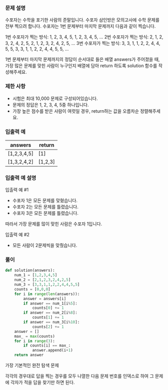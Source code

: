 ### 문제 설명

수포자는 수학을 포기한 사람의 준말입니다. 수포자 삼인방은 모의고사에 수학 문제를 전부 찍으려 합니다. 수포자는 1번 문제부터 마지막 문제까지 다음과 같이 찍습니다.

1번 수포자가 찍는 방식: 1, 2, 3, 4, 5, 1, 2, 3, 4, 5, ...
2번 수포자가 찍는 방식: 2, 1, 2, 3, 2, 4, 2, 5, 2, 1, 2, 3, 2, 4, 2, 5, ...
3번 수포자가 찍는 방식: 3, 3, 1, 1, 2, 2, 4, 4, 5, 5, 3, 3, 1, 1, 2, 2, 4, 4, 5, 5, ...

1번 문제부터 마지막 문제까지의 정답이 순서대로 들은 배열 answers가 주어졌을 때, 가장 많은 문제를 맞힌 사람이 누구인지 배열에 담아 return 하도록 solution 함수를 작성해주세요.



### 제한 사항

- 시험은 최대 10,000 문제로 구성되어있습니다.
- 문제의 정답은 1, 2, 3, 4, 5중 하나입니다.
- 가장 높은 점수를 받은 사람이 여럿일 경우, return하는 값을 오름차순 정렬해주세요.



### 입출력 예

| answers     | return  |
| ----------- | ------- |
| [1,2,3,4,5] | [1]     |
| [1,3,2,4,2] | [1,2,3] |



### 입출력 예 설명

입출력 예 #1

- 수포자 1은 모든 문제를 맞혔습니다.
- 수포자 2는 모든 문제를 틀렸습니다.
- 수포자 3은 모든 문제를 틀렸습니다.

따라서 가장 문제를 많이 맞힌 사람은 수포자 1입니다.

입출력 예 #2

- 모든 사람이 2문제씩을 맞췄습니다.



### 풀이

```python
def solution(answers):
    num_1 = [1,2,3,4,5]
    num_2 = [2,1,2,3,2,4,2,5]
    num_3 = [3,3,1,1,2,2,4,4,5,5]
    counts = [0,0,0]
    for i in range(len(answers)):
        answer = answers[i]
        if answer == num_1[i%5]:
            counts[0] += 1
        if answer == num_2[i%8]:
            counts[1] += 1
        if answer == num_3[i%10]:
            counts[2] += 1
    answer = []
    max_ = max(counts)
    for i in range(3):
        if counts[i] == max_:
            answer.append(i+1)
    return answer
```

가장 기본적인 완전 탐색 문제

각각의 경우대로 답을 찍는 경우를 모두 나열한 다음 문제 번호를 인덱스로 하여 그 문제에 각자가 적을 답을 찾기만 하면 된다.

